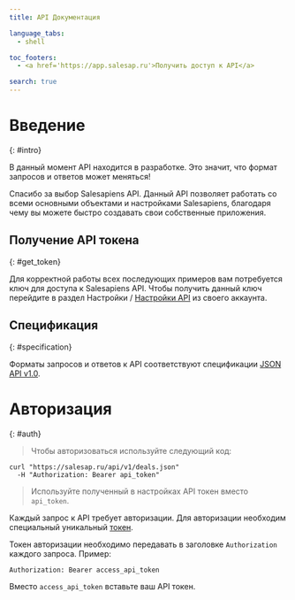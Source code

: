 ```yaml
---
title: API Документация

language_tabs:
  - shell

toc_footers:
  - <a href='https://app.salesap.ru'>Получить доступ к API</a>

search: true
---
```


# Введение
{: #intro}

<aside class="warning">
В данный момент API находится в разработке. Это значит, что формат запросов и 
ответов может меняться!
</aside>

Спасибо за выбор Salesapiens API. Данный API позволяет работать со всеми
основными объектами и настройками Salesapiens, благодаря чему вы можете быстро
создавать свои собственные приложения.

## Получение API токена
{: #get_token}

Для корректной работы всех последующих примеров вам потребуется ключ для
доступа к Salesapiens API. Чтобы получить данный ключ перейдите в раздел
Настройки / [Настройки API](https://app.salesap.ru/settings/api_keys) из
своего аккаунта.

## Спецификация
{: #specification}

Форматы запросов и ответов к API соответствуют спецификации 
[JSON API v1.0](http://jsonapi.org/format/1.0).

# Авторизация
{: #auth}

> Чтобы авторизоваться используйте следующий код:

~~~ shell
curl "https://salesap.ru/api/v1/deals.json"
  -H "Authorization: Bearer api_token"
~~~ 

> Используйте полученный в настройках API токен вместо `api_token`.

Каждый запрос к API требует авторизации. Для авторизации необходим специальный 
уникальный [токен](#get_token). 

Токен авторизации необходимо передавать в заголовке `Authorization` каждого запроса. Пример:

`Authorization: Bearer access_api_token`

<aside class="notice">
Вместо <code>access_api_token</code> вставьте ваш API токен.
</aside>


